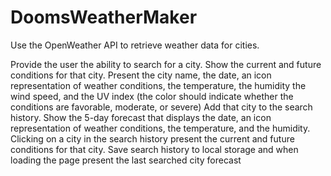 # DoomsWeatherMaker


Use the OpenWeather API to retrieve weather data for cities. 


Provide the user the ability to search for a city.
Show the current and future conditions for that city.
Present the city name, the date, an icon representation of weather conditions, the temperature, 
the humidity the wind speed, and the UV index (the color should indicate whether the conditions 
are favorable, moderate, or severe)
Add that city to the search history.
Show the 5-day forecast that displays the date, an icon representation of weather conditions, 
the temperature, and the humidity.
Clicking on a city in the search history present the current and future conditions for that city.
Save search history to local storage and when loading the page present the last searched city forecast


